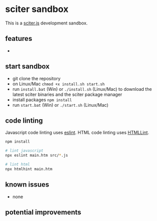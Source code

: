 # sciter sandbox

This is a [sciter.js](https://sciter.com/) development sandbox.

## features

-

## start sandbox

- git clone the repository
- on Linux/Mac `chmod +x install.sh start.sh`
- run `install.bat` (Win) or `./install.sh` (Linux/Mac) to download the latest sciter binaries and the sciter package manager
- install packages `npm install`
- run `start.bat` (Win) or `./start.sh` (Linux/Mac)

## code linting

Javascript code linting uses [eslint](https://github.com/eslint/eslint). HTML code linting uses [HTMLLint](https://htmlhint.com/).

```sh
npm install

# lint javascript
npx eslint main.htm src/*.js

# lint html
npx htmlhint main.htm
```

## known issues

- none

## potential improvements
